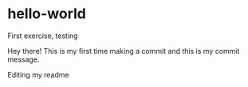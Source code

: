 # hello-world
First exercise, testing

Hey there! 
This is my first time making a commit and this is my commit message.

Editing my readme
